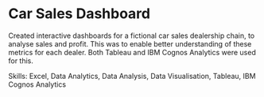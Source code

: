 # Car Sales Dashboard
Created interactive dashboards for a fictional car sales dealership chain, to analyse sales and profit. This was to enable better understanding of these metrics for each dealer. Both Tableau and IBM Cognos Analytics were used for this.

Skills: Excel, Data Analytics, Data Analysis, Data Visualisation, Tableau, IBM Cognos Analytics
